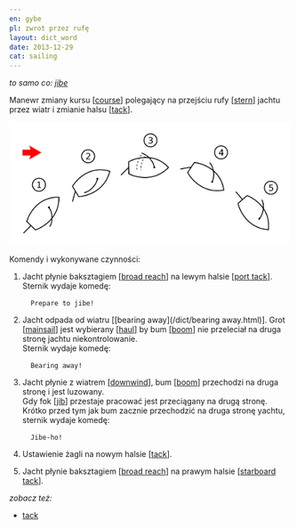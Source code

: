 ```yaml
---
en: gybe
pl: zwrot przez rufę
layout: dict_word
date: 2013-12-29
cat: sailing
---
```


*to samo co: [jibe](/dict/jibe.html)*

Manewr zmiany kursu [[course](/dict/course.html)] polegający na przejściu rufy [[stern](/dict/stern.html)] 
jachtu przez wiatr i zmianie halsu [[tack](/dict/tack_2.html)].

![gybe](/img/dict/gybe.png)

Komendy i wykonywane czynności:

1. Jacht płynie baksztagiem [[broad reach](/dict/broad-reach.html)] na lewym halsie [[port tack](/dict/port-tack.html)].   
   Sternik wydaje komedę:  

         Prepare to jibe! 
      
2. Jacht odpada od wiatru [[bearing away](/dict/bearing away.html)].
   Grot [[mainsail](/dict/mainsail.html)] jest wybierany [[haul](/dict/haul.html)] 
   by bum [[boom](/dict/boom.html)] nie przeleciał na druga stronę jachtu niekontrolowanie.  
   Sternik wydaje komedę:  

         Bearing away! 

3. Jacht płynie z wiatrem [[downwind](/dict/downwind.html)], bum [[boom](/dict/boom.html)] przechodzi na druga stronę i jest luzowany.  
   Gdy fok [[jib](/dict/jib.html)] przestaje pracować jest przeciągany na drugą stronę.  
   Krótko przed tym jak bum zacznie przechodzić na druga stronę yachtu, sternik wydaje komedę:   

         Jibe-ho! 
    
4. Ustawienie żagli na nowym halsie [[tack](/dict/tack.html)].

5. Jacht płynie baksztagiem [[broad reach](/dict/broad-reach.html)] na prawym halsie [[starboard tack](/dict/starboard-tack.html)]. 

*zobacz też:*

* [tack](/dict/tack.html)

